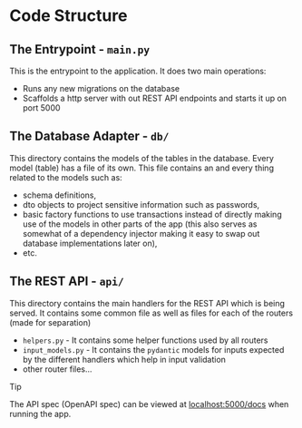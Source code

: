 # Code Structure

## The Entrypoint - `main.py`

This is the entrypoint to the application. It does two main operations:

- Runs any new migrations on the database
- Scaffolds a http server with out REST API endpoints and starts it up on port 5000

## The Database Adapter - `db/`

This directory contains the models of the tables in the database. Every model (table) has a file of its own. This file contains an and every thing related to the models such as:

- schema definitions,
- dto objects to project sensitive information such as passwords,
- basic factory functions to use transactions instead of directly making use of the models in other parts of the app (this also serves as somewhat of a dependency injector making it easy to swap out database implementations later on),
- etc.

## The REST API - `api/`

This directory contains the main handlers for the REST API which is being served. It contains some common file as well as files for each of the routers (made for separation)

- `helpers.py` - It contains some helper functions used by all routers
- `input_models.py` - It contains the `pydantic` models for inputs expected by the different handlers which help in input validation
- other router files...

> [!TIP]
> The API spec (OpenAPI spec) can be viewed at [localhost:5000/docs](http://localhost:5000/docs) when running the app.
